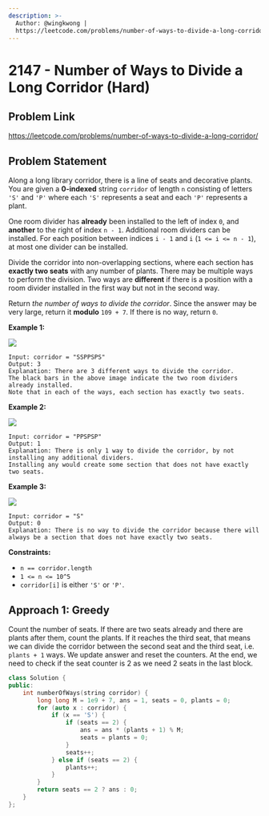 ```yaml
---
description: >-
  Author: @wingkwong |
  https://leetcode.com/problems/number-of-ways-to-divide-a-long-corridor/
---
```


# 2147 - Number of Ways to Divide a Long Corridor (Hard)

## Problem Link

https://leetcode.com/problems/number-of-ways-to-divide-a-long-corridor/

## Problem Statement

Along a long library corridor, there is a line of seats and decorative plants. You are given a **0-indexed** string `corridor` of length `n` consisting of letters `'S'` and `'P'` where each `'S'` represents a seat and each `'P'` represents a plant.

One room divider has **already** been installed to the left of index `0`, and **another** to the right of index `n - 1`. Additional room dividers can be installed. For each position between indices `i - 1` and `i` (`1 <= i <= n - 1`), at most one divider can be installed.

Divide the corridor into non-overlapping sections, where each section has **exactly two seats** with any number of plants. There may be multiple ways to perform the division. Two ways are **different** if there is a position with a room divider installed in the first way but not in the second way.

Return _the number of ways to divide the corridor_. Since the answer may be very large, return it **modulo** `109 + 7`. If there is no way, return `0`.

**Example 1:**

![](https://assets.leetcode.com/uploads/2021/12/04/1.png)

```
Input: corridor = "SSPPSPS"
Output: 3
Explanation: There are 3 different ways to divide the corridor.
The black bars in the above image indicate the two room dividers already installed.
Note that in each of the ways, each section has exactly two seats.
```

**Example 2:**

![](https://assets.leetcode.com/uploads/2021/12/04/2.png)

```
Input: corridor = "PPSPSP"
Output: 1
Explanation: There is only 1 way to divide the corridor, by not installing any additional dividers.
Installing any would create some section that does not have exactly two seats.
```

**Example 3:**

![](https://assets.leetcode.com/uploads/2021/12/12/3.png)

```
Input: corridor = "S"
Output: 0
Explanation: There is no way to divide the corridor because there will always be a section that does not have exactly two seats.
```

**Constraints:**

* `n == corridor.length`
* `1 <= n <= 10^5`
* `corridor[i]` is either `'S'` or `'P'`.

## Approach 1: Greedy

Count the number of seats. If there are two seats already and there are plants after them, count the plants. If it reaches the third seat, that means we can divide the corridor between the second seat and the third seat, i.e. `plants + 1` ways. We update answer and reset the counters. At the end, we need to check if the seat counter is 2 as we need 2 seats in the last block.

<SolutionAuthor name="@wingkwong"/>

```cpp
class Solution {
public:
    int numberOfWays(string corridor) {
        long long M = 1e9 + 7, ans = 1, seats = 0, plants = 0;
        for (auto x : corridor) {
            if (x == 'S') {
                if (seats == 2) {
                    ans = ans * (plants + 1) % M;
                    seats = plants = 0;
                }
                seats++;
            } else if (seats == 2) {
                plants++;
            }
        }
        return seats == 2 ? ans : 0;
    }
};
```


